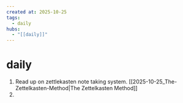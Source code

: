 ```yaml
--- 
created at: 2025-10-25
tags:
  - daily
hubs:
  - "[[daily]]"
---
```


# daily

1. Read up on zettlekasten note taking system. [[2025-10-25_The-Zettelkasten-Method|The Zettelkasten Method]]
2. 
